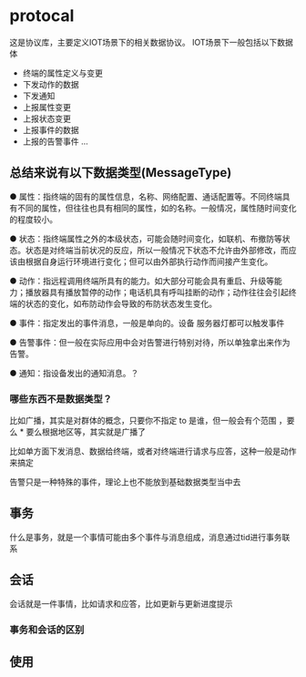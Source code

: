 # protocal

这是协议库，主要定义IOT场景下的相关数据协议。
IOT场景下一般包括以下数据体

- 终端的属性定义与变更
- 下发动作的数据
- 下发通知
- 上报属性变更
- 上报状态变更
- 上报事件的数据
- 上报的告警事件
  ...

## 总结来说有以下数据类型(MessageType)

● 属性：指终端的固有的属性信息，名称、网络配置、通话配置等。不同终端具有不同的属性，但往往也具有相同的属性，如的名称。一般情况，属性随时间变化的程度较小。

● 状态：指终端属性之外的本级状态，可能会随时间变化，如联机、布撤防等状态。状态是对终端当前状况的反应，所以一般情况下状态不允许由外部修改，而应该由根据自身运行环境进行变化；但可以由外部执行动作而间接产生变化。

● 动作：指远程调用终端所具有的能力。如大部分可能会具有重启、升级等能力；播放器具有播放暂停的动作；电话机具有呼叫挂断的动作；动作往往会引起终端的状态的变化，如布防动作会导致的布防状态发生变化。

● 事件：指定发出的事件消息，一般是单向的。设备 服务器灯都可以触发事件

● 告警事件：但一般在实际应用中会对告警进行特别对待，所以单独拿出来作为告警。

● 通知：指设备发出的通知消息。？

### 哪些东西不是数据类型？

比如广播，其实是对群体的概念，只要你不指定 to 是谁，但一般会有个范围 ，要么 \* 要么根据地区等，其实就是广播了

比如单方面下发消息、数据给终端，或者对终端进行请求与应答，这种一般是动作来搞定

告警只是一种特殊的事件，理论上也不能放到基础数据类型当中去

## 事务

什么是事务，就是一个事情可能由多个事件与消息组成，消息通过tid进行事务联系

## 会话

会话就是一件事情，比如请求和应答，比如更新与更新进度提示

### 事务和会话的区别

## 使用

```javascript

```
